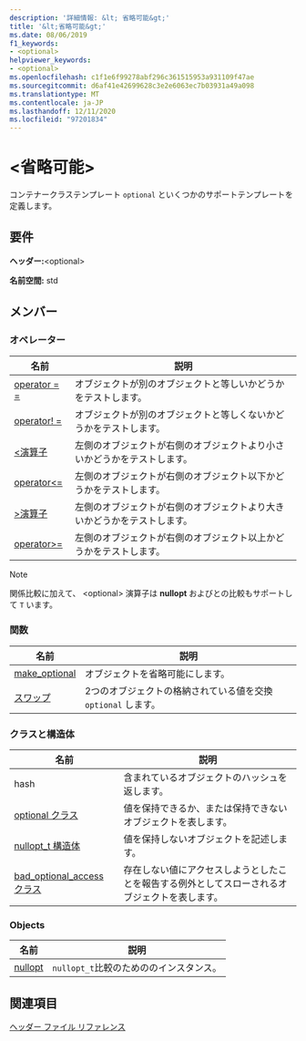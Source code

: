 ```yaml
---
description: '詳細情報: &lt; 省略可能&gt;'
title: '&lt;省略可能&gt;'
ms.date: 08/06/2019
f1_keywords:
- <optional>
helpviewer_keywords:
- <optional>
ms.openlocfilehash: c1f1e6f99278abf296c361515953a931109f47ae
ms.sourcegitcommit: d6af41e42699628c3e2e6063ec7b03931a49a098
ms.translationtype: MT
ms.contentlocale: ja-JP
ms.lasthandoff: 12/11/2020
ms.locfileid: "97201834"
---
```

# <a name="ltoptionalgt"></a>&lt;省略可能&gt;

コンテナークラステンプレート `optional` といくつかのサポートテンプレートを定義します。

## <a name="requirements"></a>要件

**ヘッダー:**\<optional>

**名前空間:** std

## <a name="members"></a>メンバー

### <a name="operators"></a>オペレーター

|名前|説明|
|-|-|
|[operator = =](../standard-library/optional-operators.md#op_eq_eq)|オブジェクトが別のオブジェクトと等しいかどうかをテストします。|
|[operator! =](../standard-library/optional-operators.md#op_neq)|オブジェクトが別のオブジェクトと等しくないかどうかをテストします。|
|[<演算子 ](../standard-library/optional-operators.md#op_lt)|左側のオブジェクトが右側のオブジェクトより小さいかどうかをテストします。|
|[operator<=](../standard-library/optional-operators.md#op_lt_eq)|左側のオブジェクトが右側のオブジェクト以下かどうかをテストします。|
|[>演算子 ](../standard-library/optional-operators.md#op_gt)|左側のオブジェクトが右側のオブジェクトより大きいかどうかをテストします。|
|[operator>=](../standard-library/optional-operators.md#op_lt_eq)|左側のオブジェクトが右側のオブジェクト以上かどうかをテストします。|

> [!NOTE]
> 関係比較に加えて、 \<optional> 演算子は **nullopt** およびとの比較もサポートして `T` います。

### <a name="functions"></a>関数

|名前|説明|
|-|-|
|[make_optional](../standard-library/optional-functions.md#make_optional)|オブジェクトを省略可能にします。|
|[スワップ](../standard-library/optional-functions.md#swap)|2つのオブジェクトの格納されている値を交換 `optional` します。|

### <a name="classes-and-structs"></a>クラスと構造体

|名前|説明|
|-|-|
|hash|含まれているオブジェクトのハッシュを返します。|
|[optional クラス](../standard-library/optional-class.md)|値を保持できるか、または保持できないオブジェクトを表します。|
|[nullopt_t 構造体](../standard-library/nullopt-t-structure.md)|値を保持しないオブジェクトを記述します。|
|[bad_optional_access クラス](../standard-library/bad-optional-access-class.md)|存在しない値にアクセスしようとしたことを報告する例外としてスローされるオブジェクトを表します。|

### <a name="objects"></a>Objects

|名前|説明|
|-|-|
|[nullopt](../standard-library/optional-functions.md#nullopt)|`nullopt_t`比較のためののインスタンス。|

## <a name="see-also"></a>関連項目

[ヘッダー ファイル リファレンス](../standard-library/cpp-standard-library-header-files.md)
